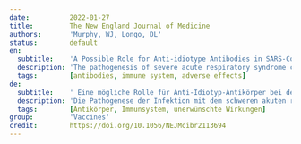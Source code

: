 ```yaml
---
date:          2022-01-27
title:         The New England Journal of Medicine
authors:       'Murphy, WJ, Longo, DL'
status:        default
en:
  subtitle:    'A Possible Role for Anti-idiotype Antibodies in SARS-CoV-2 Infection and Vaccination'
  description: 'The pathogenesis of severe acute respiratory syndrome coronavirus 2 (SARS-CoV-2) infection is incompletely understood, with its effects on multiple organ systems and the syndrome of “long Covid” occurring long after the resolution of infection. The development of multiple efficacious vaccines has been critical in the control of the pandemic, but their efficacy has been limited by the appearance of viral variants, and the vaccines can be associated with rare off-target or toxic effects, including allergic reactions, myocarditis, and immune-mediated thrombosis and thrombocytopenia in some healthy adults. Many of these phenomena are likely to be immune-mediated.3 How can we understand this diversity in immune responses in different persons?'
  tags:        [antibodies, immune system, adverse effects]
de:
  subtitle:    ' Eine mögliche Rolle für Anti-Idiotyp-Antikörper bei der SARS-CoV-2-Infektion und -Impfung'
  description: 'Die Pathogenese der Infektion mit dem schweren akuten respiratorischen Syndrom Coronavirus 2 (SARS-CoV-2) ist nur unvollständig geklärt, wobei die Auswirkungen auf mehrere Organsysteme und das Syndrom des "Long Covid" noch lange nach Abklingen der Infektion auftreten. Die Entwicklung zahlreicher wirksamer Impfstoffe war für die Eindämmung der Pandemie von entscheidender Bedeutung, aber ihre Wirksamkeit wurde durch das Auftreten von Virusvarianten eingeschränkt, und die Impfstoffe können mit seltenen Off-Target- oder toxischen Wirkungen in Verbindung gebracht werden, darunter allergische Reaktionen, Myokarditis und immunvermittelte Thrombose und Thrombozytopenie bei einigen gesunden Erwachsenen. Viele dieser Phänomene sind wahrscheinlich immunvermittelt. Wie können wir diese Vielfalt der Immunreaktionen bei verschiedenen Personen verstehen?' 
  tags:        [Antikörper, Immunsystem, unerwünschte Wirkungen]
group:         'Vaccines'
credit:        https://doi.org/10.1056/NEJMcibr2113694
---
```

